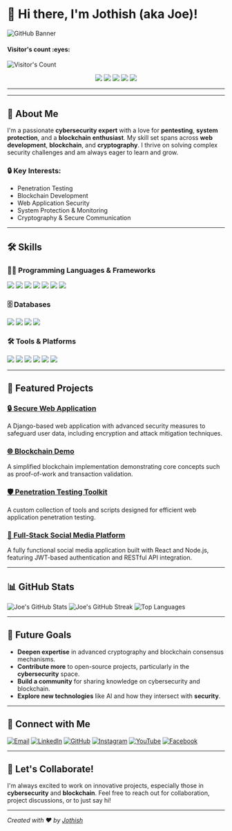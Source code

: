 # 👋 Hi there, I'm **Jothish** (aka Joe)!

![GitHub Banner](https://i.ibb.co/qk8y3qx/github-header-image-2.png)
<h4 align="left">Visitor's count :eyes:</h4>

<p align="left"><img src="https://profile-counter.glitch.me/{joe6905}/count.svg" alt=" Visitor's Count" /></p>

<p align="center">
  
  <img src="https://img.shields.io/badge/Cybersecurity%20Enthusiast-%231A1A1A.svg?style=for-the-badge&logo=cybersecurity&logoColor=white"/>
  <img src="https://img.shields.io/badge/Blockchain%20Fan-%23333.svg?style=for-the-badge&logo=blockchain&logoColor=white"/>
  <img src="https://img.shields.io/badge/Frontend%20Developer-%23000.svg?style=for-the-badge&logo=frontenddeveloper&logoColor=white"/>
  <img src="https://img.shields.io/badge/Backend%20Developer-%2300BFFF.svg?style=for-the-badge&logo=backenddeveloper&logoColor=white"/>
  <img src="https://img.shields.io/badge/Open%20Source%20Contributor-%234CAF50.svg?style=for-the-badge&logo=opensourceinitiative&logoColor=white"/>
</p>

---


---

## 🔱 About Me

I'm a passionate **cybersecurity expert** with a love for **pentesting**, **system protection**, and a **blockchain enthusiast**. My skill set spans across **web development**, **blockchain**, and **cryptography**. I thrive on solving complex security challenges and am always eager to learn and grow.

### 🔒 Key Interests:
- Penetration Testing
- Blockchain Development
- Web Application Security
- System Protection & Monitoring
- Cryptography & Secure Communication

---

## 🛠️ Skills

### 🧑‍💻 Programming Languages & Frameworks
<p>
  <img src="https://img.shields.io/badge/Python-%233776AB.svg?style=for-the-badge&logo=python&logoColor=white" />
  <img src="https://img.shields.io/badge/Java-%23E34F26.svg?style=for-the-badge&logo=java&logoColor=white" />
  <img src="https://img.shields.io/badge/JavaScript-%23F7DF1E.svg?style=for-the-badge&logo=javascript&logoColor=black" />
  <img src="https://img.shields.io/badge/TypeScript-%23007ACC.svg?style=for-the-badge&logo=typescript&logoColor=white" />
  <img src="https://img.shields.io/badge/Node.js-%23339933.svg?style=for-the-badge&logo=nodedotjs&logoColor=white" />
  <img src="https://img.shields.io/badge/Django-%23092E20.svg?style=for-the-badge&logo=django&logoColor=white" />
  <img src="https://img.shields.io/badge/React-%2361DAFB.svg?style=for-the-badge&logo=react&logoColor=black" />
</p>

### 🗄️ Databases
<p >
  <img src="https://img.shields.io/badge/SQL-%23476DBE.svg?style=for-the-badge&logo=sql&logoColor=white" />
  <img src="https://img.shields.io/badge/MongoDB-%2347A248.svg?style=for-the-badge&logo=mongodb&logoColor=white" />
  <img src="https://img.shields.io/badge/PostgreSQL-%23336791.svg?style=for-the-badge&logo=postgresql&logoColor=white" />
  <img src="https://img.shields.io/badge/Oracle-%23F80000.svg?style=for-the-badge&logo=oracle&logoColor=white" />
</p>

### 🛠️ Tools & Platforms
<p >
  <img src="https://img.shields.io/badge/Metasploit-%2323833E.svg?style=for-the-badge&logo=metasploit&logoColor=white" />
  <img src="https://img.shields.io/badge/Wireshark-%230167A3.svg?style=for-the-badge&logo=wireshark&logoColor=white" />
  <img src="https://img.shields.io/badge/Burp%20Suite-%23FF5733.svg?style=for-the-badge&logo=burpsuite&logoColor=white" />
  <img src="https://img.shields.io/badge/Nmap-%23000342.svg?style=for-the-badge&logo=nmap&logoColor=white" />
  <img src="https://img.shields.io/badge/Docker-%232496ED.svg?style=for-the-badge&logo=docker&logoColor=white" />
  <img src="https://img.shields.io/badge/Kubernetes-%23326CE5.svg?style=for-the-badge&logo=kubernetes&logoColor=white" />
</p>

---

## 🌟 Featured Projects

### [🔒 Secure Web Application](https://github.com/Joe6905/project1)
A Django-based web application with advanced security measures to safeguard user data, including encryption and attack mitigation techniques.

### [🌐 Blockchain Demo](https://github.com/Joe6905/project2)
A simplified blockchain implementation demonstrating core concepts such as proof-of-work and transaction validation.

### [🛡️ Penetration Testing Toolkit](https://github.com/Joe6905/project3)
A custom collection of tools and scripts designed for efficient web application penetration testing.

### [🚀 Full-Stack Social Media Platform](https://github.com/Joe6905/project4)
A fully functional social media application built with React and Node.js, featuring JWT-based authentication and RESTful API integration.

---

## 📊 GitHub Stats

<p >
  <img src="https://github-readme-stats.vercel.app/api?username=Joe6905&show_icons=true&theme=radical" alt="Joe's GitHub Stats" />
  <img src="https://github-readme-streak-stats.herokuapp.com/?user=Joe6905&theme=radical" alt="Joe's GitHub Streak" />
  <img src="https://github-readme-stats.vercel.app/api/top-langs/?username=Joe6905&layout=compact&theme=radical" alt="Top Languages" />
</p>

---

## 🎯 Future Goals

- **Deepen expertise** in advanced cryptography and blockchain consensus mechanisms.
- **Contribute more** to open-source projects, particularly in the **cybersecurity** space.
- **Build a community** for sharing knowledge on cybersecurity and blockchain.
- **Explore new technologies** like AI and how they intersect with **security**.

---

## 🤝 Connect with Me

<p >
  <a href="mailto:jothishmjk.2405@gmail.com"><img src="https://img.shields.io/badge/Email-%23D14836.svg?style=for-the-badge&logo=gmail&logoColor=white" alt="Email"></a>
  <a href="https://www.linkedin.com/in/jothiramalingam-manikandan"><img src="https://img.shields.io/badge/LinkedIn-%230A66C2.svg?style=for-the-badge&logo=linkedin&logoColor=white" alt="LinkedIn"></a>
  <a href="https://github.com/Joe6905"><img src="https://img.shields.io/badge/GitHub-%2312100E.svg?style=for-the-badge&logo=github&logoColor=white" alt="GitHub"></a>
  <a href="https://www.instagram.com/Jothish____m"><img src="https://img.shields.io/badge/Instagram-%23E4405F.svg?style=for-the-badge&logo=instagram&logoColor=white" alt="Instagram"></a>
  <a href="https://www.youtube.com/Mj_here"><img src="https://img.shields.io/badge/YouTube-%23FF0000.svg?style=for-the-badge&logo=youtube&logoColor=white" alt="YouTube"></a>
  <a href="https://www.facebook.com/jothish.m"><img src="https://img.shields.io/badge/Facebook-%231877F2.svg?style=for-the-badge&logo=facebook&logoColor=white" alt="Facebook"></a>
</p>

---

## 💬 Let's Collaborate!

I'm always excited to work on innovative projects, especially those in **cybersecurity** and **blockchain**. Feel free to reach out for collaboration, project discussions, or to just say hi!

---

*Created with ❤️ by [Jothish](https://github.com/Joe6905)*
